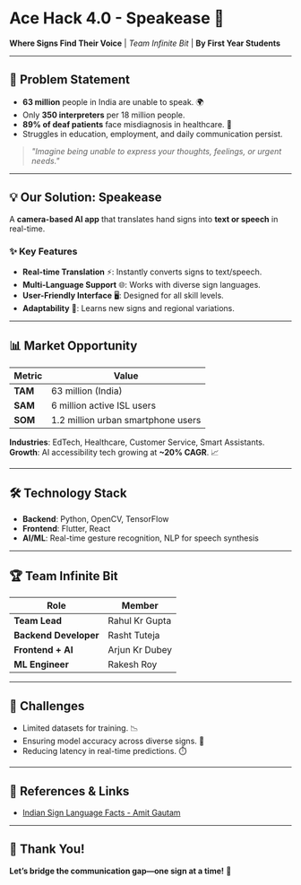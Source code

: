 # Ace Hack 4.0 - Speakease 🚀  
**Where Signs Find Their Voice** | *Team Infinite Bit*  | **By First Year Students**

---

## 📌 Problem Statement  
- **63 million** people in India are unable to speak. 🌍  
- Only **350 interpreters** per 18 million people.  
- **89% of deaf patients** face misdiagnosis in healthcare. 🏥  
- Struggles in education, employment, and daily communication persist.  

> *"Imagine being unable to express your thoughts, feelings, or urgent needs."*  

---

## 💡 Our Solution: **Speakease**  
A **camera-based AI app** that translates hand signs into **text or speech** in real-time.  

### ✨ Key Features  
- **Real-time Translation** ⚡: Instantly converts signs to text/speech.  
- **Multi-Language Support** 🌐: Works with diverse sign languages.  
- **User-Friendly Interface** 🖥️: Designed for all skill levels.  
- **Adaptability** 🤖: Learns new signs and regional variations.  

---

## 📊 Market Opportunity  
| Metric       | Value                          |  
|--------------|--------------------------------|  
| **TAM**      | 63 million (India)             |  
| **SAM**      | 6 million active ISL users     |  
| **SOM**      | 1.2 million urban smartphone users |  

**Industries**: EdTech, Healthcare, Customer Service, Smart Assistants.  
**Growth**: AI accessibility tech growing at **~20% CAGR**. 📈  

---

## 🛠️ Technology Stack  
- **Backend**: Python, OpenCV, TensorFlow  
- **Frontend**: Flutter, React  
- **AI/ML**: Real-time gesture recognition, NLP for speech synthesis  

---

## 🏆 Team Infinite Bit  
| Role                | Member            |  
|---------------------|-------------------|  
| **Team Lead**       | Rahul Kr Gupta    |  
| **Backend Developer** | Rasht Tuteja     |  
| **Frontend + AI**   | Arjun Kr Dubey    |  
| **ML Engineer**     | Rakesh Roy        |  

---

## 🚧 Challenges  
- Limited datasets for training. 📉  
- Ensuring model accuracy across diverse signs. 🎯  
- Reducing latency in real-time predictions. ⏱️  

---

## 🔗 References & Links  
- [Indian Sign Language Facts - Amit Gautam](https://www.linkedin.com/pulse/indian-sign-language-facts-amit-gautam)  
 

---

## 🙏 Thank You!  
**Let’s bridge the communication gap—one sign at a time!** 🤟  
